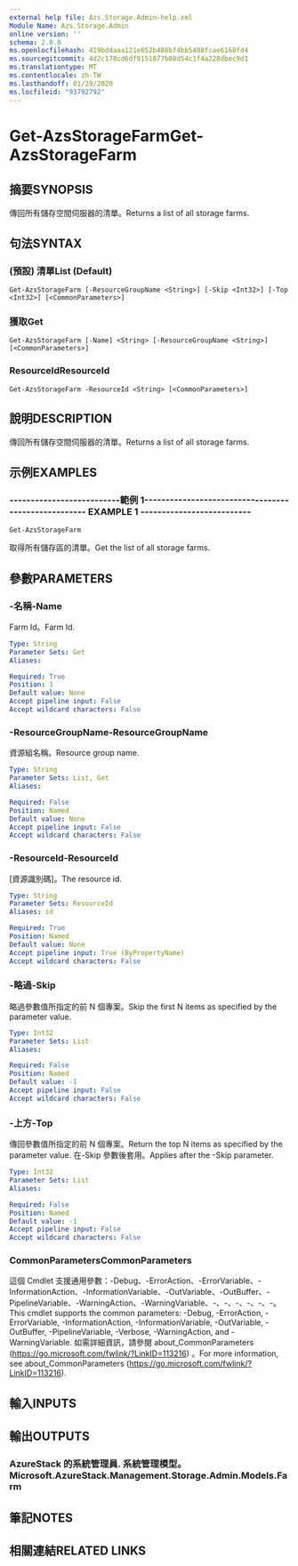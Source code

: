 ```yaml
---
external help file: Azs.Storage.Admin-help.xml
Module Name: Azs.Storage.Admin
online version: ''
schema: 2.0.0
ms.openlocfilehash: 419bddaaa121e052b486bf4bb5408fcae6160fd4
ms.sourcegitcommit: 4d2c178cd6df9151877b08d54c1f4a228dbec9d1
ms.translationtype: MT
ms.contentlocale: zh-TW
ms.lasthandoff: 01/29/2020
ms.locfileid: "93792792"
---
```

# <span data-ttu-id="80792-101">Get-AzsStorageFarm</span><span class="sxs-lookup"><span data-stu-id="80792-101">Get-AzsStorageFarm</span></span>

## <span data-ttu-id="80792-102">摘要</span><span class="sxs-lookup"><span data-stu-id="80792-102">SYNOPSIS</span></span>
<span data-ttu-id="80792-103">傳回所有儲存空間伺服器的清單。</span><span class="sxs-lookup"><span data-stu-id="80792-103">Returns a list of all storage farms.</span></span>

## <span data-ttu-id="80792-104">句法</span><span class="sxs-lookup"><span data-stu-id="80792-104">SYNTAX</span></span>

### <span data-ttu-id="80792-105"> (預設) 清單</span><span class="sxs-lookup"><span data-stu-id="80792-105">List (Default)</span></span>
```
Get-AzsStorageFarm [-ResourceGroupName <String>] [-Skip <Int32>] [-Top <Int32>] [<CommonParameters>]
```

### <span data-ttu-id="80792-106">獲取</span><span class="sxs-lookup"><span data-stu-id="80792-106">Get</span></span>
```
Get-AzsStorageFarm [-Name] <String> [-ResourceGroupName <String>] [<CommonParameters>]
```

### <span data-ttu-id="80792-107">ResourceId</span><span class="sxs-lookup"><span data-stu-id="80792-107">ResourceId</span></span>
```
Get-AzsStorageFarm -ResourceId <String> [<CommonParameters>]
```

## <span data-ttu-id="80792-108">說明</span><span class="sxs-lookup"><span data-stu-id="80792-108">DESCRIPTION</span></span>
<span data-ttu-id="80792-109">傳回所有儲存空間伺服器的清單。</span><span class="sxs-lookup"><span data-stu-id="80792-109">Returns a list of all storage farms.</span></span>

## <span data-ttu-id="80792-110">示例</span><span class="sxs-lookup"><span data-stu-id="80792-110">EXAMPLES</span></span>

### <span data-ttu-id="80792-111">--------------------------範例 1--------------------------</span><span class="sxs-lookup"><span data-stu-id="80792-111">-------------------------- EXAMPLE 1 --------------------------</span></span>
```
Get-AzsStorageFarm
```

<span data-ttu-id="80792-112">取得所有儲存區的清單。</span><span class="sxs-lookup"><span data-stu-id="80792-112">Get the list of all storage farms.</span></span>

## <span data-ttu-id="80792-113">參數</span><span class="sxs-lookup"><span data-stu-id="80792-113">PARAMETERS</span></span>

### <span data-ttu-id="80792-114">-名稱</span><span class="sxs-lookup"><span data-stu-id="80792-114">-Name</span></span>
<span data-ttu-id="80792-115">Farm Id。</span><span class="sxs-lookup"><span data-stu-id="80792-115">Farm Id.</span></span>

```yaml
Type: String
Parameter Sets: Get
Aliases: 

Required: True
Position: 1
Default value: None
Accept pipeline input: False
Accept wildcard characters: False
```

### <span data-ttu-id="80792-116">-ResourceGroupName</span><span class="sxs-lookup"><span data-stu-id="80792-116">-ResourceGroupName</span></span>
<span data-ttu-id="80792-117">資源組名稱。</span><span class="sxs-lookup"><span data-stu-id="80792-117">Resource group name.</span></span>

```yaml
Type: String
Parameter Sets: List, Get
Aliases: 

Required: False
Position: Named
Default value: None
Accept pipeline input: False
Accept wildcard characters: False
```

### <span data-ttu-id="80792-118">-ResourceId</span><span class="sxs-lookup"><span data-stu-id="80792-118">-ResourceId</span></span>
<span data-ttu-id="80792-119">[資源識別碼]。</span><span class="sxs-lookup"><span data-stu-id="80792-119">The resource id.</span></span>

```yaml
Type: String
Parameter Sets: ResourceId
Aliases: id

Required: True
Position: Named
Default value: None
Accept pipeline input: True (ByPropertyName)
Accept wildcard characters: False
```

### <span data-ttu-id="80792-120">-略過</span><span class="sxs-lookup"><span data-stu-id="80792-120">-Skip</span></span>
<span data-ttu-id="80792-121">略過參數值所指定的前 N 個專案。</span><span class="sxs-lookup"><span data-stu-id="80792-121">Skip the first N items as specified by the parameter value.</span></span>

```yaml
Type: Int32
Parameter Sets: List
Aliases: 

Required: False
Position: Named
Default value: -1
Accept pipeline input: False
Accept wildcard characters: False
```

### <span data-ttu-id="80792-122">-上方</span><span class="sxs-lookup"><span data-stu-id="80792-122">-Top</span></span>
<span data-ttu-id="80792-123">傳回參數值所指定的前 N 個專案。</span><span class="sxs-lookup"><span data-stu-id="80792-123">Return the top N items as specified by the parameter value.</span></span>
<span data-ttu-id="80792-124">在-Skip 參數後套用。</span><span class="sxs-lookup"><span data-stu-id="80792-124">Applies after the -Skip parameter.</span></span>

```yaml
Type: Int32
Parameter Sets: List
Aliases: 

Required: False
Position: Named
Default value: -1
Accept pipeline input: False
Accept wildcard characters: False
```

### <span data-ttu-id="80792-125">CommonParameters</span><span class="sxs-lookup"><span data-stu-id="80792-125">CommonParameters</span></span>
<span data-ttu-id="80792-126">這個 Cmdlet 支援通用參數：-Debug、-ErrorAction、-ErrorVariable、-InformationAction、-InformationVariable、-OutVariable、-OutBuffer、-PipelineVariable、-WarningAction、-WarningVariable、-、-、-、-、-、-。</span><span class="sxs-lookup"><span data-stu-id="80792-126">This cmdlet supports the common parameters: -Debug, -ErrorAction, -ErrorVariable, -InformationAction, -InformationVariable, -OutVariable, -OutBuffer, -PipelineVariable, -Verbose, -WarningAction, and -WarningVariable.</span></span> <span data-ttu-id="80792-127">如需詳細資訊，請參閱 about_CommonParameters (https://go.microsoft.com/fwlink/?LinkID=113216) 。</span><span class="sxs-lookup"><span data-stu-id="80792-127">For more information, see about_CommonParameters (https://go.microsoft.com/fwlink/?LinkID=113216).</span></span>

## <span data-ttu-id="80792-128">輸入</span><span class="sxs-lookup"><span data-stu-id="80792-128">INPUTS</span></span>

## <span data-ttu-id="80792-129">輸出</span><span class="sxs-lookup"><span data-stu-id="80792-129">OUTPUTS</span></span>

### <span data-ttu-id="80792-130">AzureStack 的系統管理員. 系統管理模型。</span><span class="sxs-lookup"><span data-stu-id="80792-130">Microsoft.AzureStack.Management.Storage.Admin.Models.Farm</span></span>

## <span data-ttu-id="80792-131">筆記</span><span class="sxs-lookup"><span data-stu-id="80792-131">NOTES</span></span>

## <span data-ttu-id="80792-132">相關連結</span><span class="sxs-lookup"><span data-stu-id="80792-132">RELATED LINKS</span></span>

